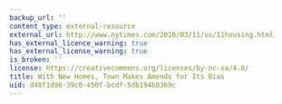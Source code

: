 ```yaml
---
backup_url: ''
content_type: external-resource
external_url: http://www.nytimes.com/2010/03/11/us/11housing.html
has_external_licence_warning: true
has_external_license_warning: true
is_broken: ''
license: https://creativecommons.org/licenses/by-nc-sa/4.0/
title: With New Homes, Town Makes Amends for Its Bias
uid: d48f1d96-39c0-450f-bcdf-5db194b0369c
---
```

